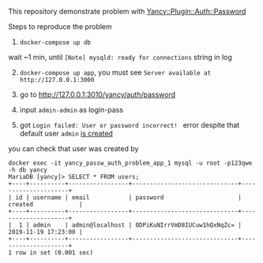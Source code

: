 This repository demonstrate problem with [Yancy::Plugin::Auth::Password](https://metacpan.org/pod/Yancy::Plugin::Auth::Password)

Steps to reproduce the problem

1. `docker-compose up db`

wait ~1 min, until `[Note] mysqld: ready for connections` string in log

2. `docker-compose up app`, you must see `Server available at http://127.0.0.1:3000`

3. go to http://127.0.0.1:3010/yancy/auth/password

4. input `admin-admin` as login-pass

5. got `Login failed: User or password incorrect! ` error despite that default user `admin` [is created](https://github.com/pavelsr/yancy_passw_auth_problem/blob/master/sql/01_users.sql#L10)

you can check that user was created by 

```
docker exec -it yancy_passw_auth_problem_app_1 mysql -u root -p123qwe -h db yancy
MariaDB [yancy]> SELECT * FROM users;
+----+----------+-----------------+------------------------------+---------------------+
| id | username | email           | password                     | created             |
+----+----------+-----------------+------------------------------+---------------------+
|  1 | admin    | admin@localhost | 0DPiKuNIrrVmD8IUCuw1hQxNqZc= | 2019-11-19 17:23:00 |
+----+----------+-----------------+------------------------------+---------------------+
1 row in set (0.001 sec)
```

